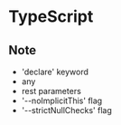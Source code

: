 # TypeScript

## Note
- 'declare' keyword
- any
- rest parameters
- '--noImplicitThis' flag
- '--strictNullChecks' flag